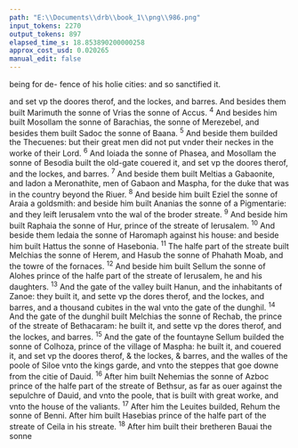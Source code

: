 ```yaml
---
path: "E:\\Documents\\drb\\book_1\\png\\986.png"
input_tokens: 2270
output_tokens: 897
elapsed_time_s: 18.853890200000258
approx_cost_usd: 0.020265
manual_edit: false
---
```

<aside>being for de- fence of his holie cities: and so sanctified it.</aside>

and set vp the doores therof, and the lockes, and barres. And besides them built Marimuth the sonne of Vrias the sonne of Accus. <sup>4</sup> And besides him built Mosollam the sonne of Barachias, the sonne of Merezebel, and besides them built Sadoc the sonne of Baana. <sup>5</sup> And beside them builded the Thecuenes: but their great men did not put vnder their neckes in the worke of their Lord. <sup>6</sup> And Ioiada the sonne of Phasea, and Mosollam the sonne of Besodia built the old-gate couered it, and set vp the doores therof, and the lockes, and barres. <sup>7</sup> And beside them built Meltias a Gabaonite, and Iadon a Meronathite, men of Gabaon and Maspha, for the duke that was in the country beyond the Riuer. <sup>8</sup> And beside him built Eziel the sonne of Araia a goldsmith: and beside him built Ananias the sonne of a Pigmentarie: and they leift Ierusalem vnto the wal of the broder streate. <sup>9</sup> And beside him built Raphaia the sonne of Hur, prince of the streate of Ierusalem. <sup>10</sup> And beside them Iedaia the sonne of Haromaph against his house: and beside him built Hattus the sonne of Hasebonia. <sup>11</sup> The halfe part of the streate built Melchias the sonne of Herem, and Hasub the sonne of Phahath Moab, and the towre of the fornaces. <sup>12</sup> And beside him built Sellum the sonne of Alohes prince of the halfe part of the streate of Ierusalem, he and his daughters. <sup>13</sup> And the gate of the valley built Hanun, and the inhabitants of Zanoe: they built it, and sette vp the dores therof, and the lockes, and barres, and a thousand cubites in the wal vnto the gate of the dunghil. <sup>14</sup> And the gate of the dunghil built Melchias the sonne of Rechab, the prince of the streate of Bethacaram: he built it, and sette vp the dores therof, and the lockes, and barres. <sup>15</sup> And the gate of the fountayne Sellum builded the sonne of Colhoza, prince of the village of Maspha: he built it, and couered it, and set vp the doores therof, & the lockes, & barres, and the walles of the poole of Siloe vnto the kings garde, and vnto the steppes that goe downe from the citie of Dauid. <sup>16</sup> After him built Nehemias the sonne of Azboc prince of the halfe part of the streate of Bethsur, as far as ouer against the sepulchre of Dauid, and vnto the poole, that is built with great worke, and vnto the house of the valiants. <sup>17</sup> After him the Leuites builded, Rehum the sonne of Benni. After him built Hasebias prince of the halfe part of the streate of Ceila in his streate. <sup>18</sup> After him built their bretheren Bauai the sonne